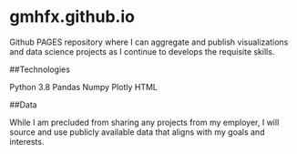 # gmhfx.github.io


Github PAGES repository where I can aggregate and publish visualizations and data science projects as I continue to develops the requisite skills.

##Technologies</h2>

Python 3.8
Pandas
Numpy
Plotly
HTML

##Data</h3>

While I am precluded from sharing any projects from my employer, I will source and use publicly available data that aligns with my goals and interests.
